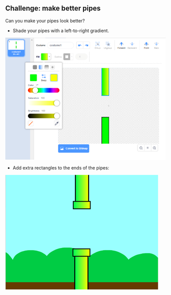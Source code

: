 ## Challenge: make better pipes

Can you make your pipes look better?

+ Shade your pipes with a left-to-right gradient.

![captura de pantalla](images/flappy-pipes-filled.png)

+ Add extra rectangles to the ends of the pipes:

![captura de pantalla](images/flappy-pipes-ends.png)